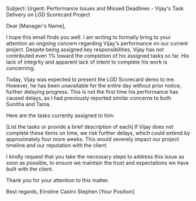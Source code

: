 Subject: Urgent: Performance Issues and Missed Deadlines - Vijay's Task Delivery on LGD Scorecard Project

Dear [Manager's Name],

I hope this email finds you well. I am writing to formally bring to your attention an ongoing concern regarding Vijay's performance on our current project. Despite being assigned key responsibilities, Vijay has not contributed even 1% toward the completion of his assigned tasks so far. His lack of integrity and apparent lack of intent to complete his work is concerning.

Today, Vijay was expected to present the LGD Scorecard demo to me. However, he has been unavailable for the entire day without prior notice, further delaying progress. This is not the first time his performance has caused delays, as I had previously reported similar concerns to both Sunitha and Tania.

Here are the tasks currently assigned to him:

[List the tasks or provide a brief description of each]
If Vijay does not complete these items on time, we risk further delays, which could extend by approximately four more weeks. This would severely impact our project timeline and our reputation with the client.

I kindly request that you take the necessary steps to address this issue as soon as possible, to ensure we maintain the trust and expectations we have built with the client.

Thank you for your attention to this matter.

Best regards,
Einstine Castro Stephen
[Your Position]
